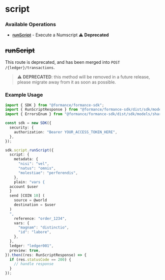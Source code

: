 # script

### Available Operations

* [~~runScript~~](#runscript) - Execute a Numscript :warning: **Deprecated**

## ~~runScript~~

This route is deprecated, and has been merged into `POST /{ledger}/transactions`.


> :warning: **DEPRECATED**: this method will be removed in a future release, please migrate away from it as soon as possible.

### Example Usage

```typescript
import { SDK } from "@formance/formance-sdk";
import { RunScriptResponse } from "@formance/formance-sdk/dist/sdk/models/operations";
import { ErrorsEnum } from "@formance/formance-sdk/dist/sdk/models/shared";

const sdk = new SDK({
  security: {
    authorization: "Bearer YOUR_ACCESS_TOKEN_HERE",
  },
});

sdk.script.runScript({
  script: {
    metadata: {
      "nisi": "vel",
      "natus": "omnis",
      "molestiae": "perferendis",
    },
    plain: "vars {
  account $user
  }
  send [COIN 10] (
  	source = @world
  	destination = $user
  )
  ",
    reference: "order_1234",
    vars: {
      "magnam": "distinctio",
      "id": "labore",
    },
  },
  ledger: "ledger001",
  preview: true,
}).then((res: RunScriptResponse) => {
  if (res.statusCode == 200) {
    // handle response
  }
});
```
